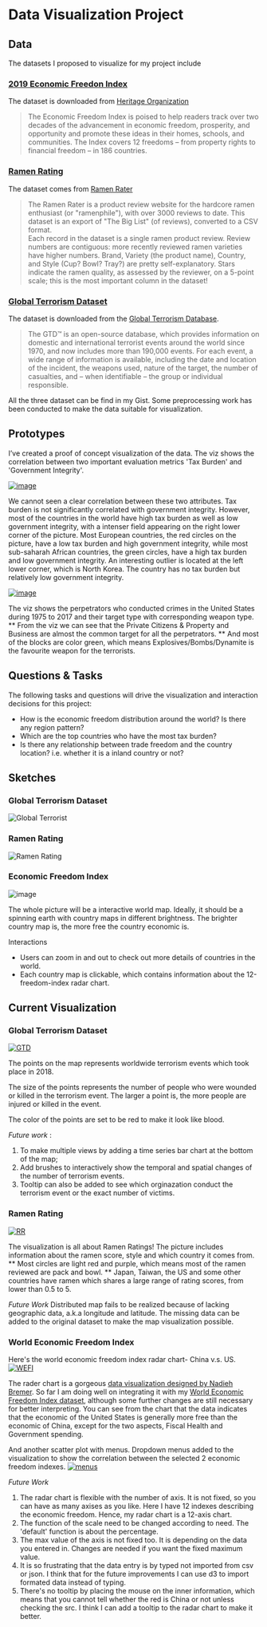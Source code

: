 # Data Visualization Project

## Data

The datasets I proposed to visualize for my project include

### [2019 Economic Freedon Index](https://gist.github.com/hotdoujiang/addd4f2369f3457e5a09a8b89942941b) 

The dataset is downloaded from [Heritage Organization](https://www.heritage.org/index/about)

>The Economic Freedom Index is poised to help readers track over two decades of the advancement in economic freedom, prosperity, and opportunity and promote these ideas in their homes, schools, and communities. The Index covers 12 freedoms – from property rights to financial freedom – in 186 countries. <br>

### [Ramen Rating](https://gist.github.com/hotdoujiang/41d6a5c41b9975ac55a720bd46fd6392)

The dataset comes from [Ramen Rater](https://www.theramenrater.com/)

>The Ramen Rater is a product review website for the hardcore ramen enthusiast (or "ramenphile"), with over 3000 reviews to date. This dataset is an export of "The Big List" (of reviews), converted to a CSV format. <br>
Each record in the dataset is a single ramen product review. Review numbers are contiguous: more recently reviewed ramen varieties have higher numbers. Brand, Variety (the product name), Country, and Style (Cup? Bowl? Tray?) are pretty self-explanatory. Stars indicate the ramen quality, as assessed by the reviewer, on a 5-point scale; this is the most important column in the dataset!


### [Global Terrorism Dataset](https://gist.github.com/hotdoujiang/e6064faca930a996230aa4dc3ccd8db0)

The dataset is downloaded from the [Global Terrorism Database](https://www.start.umd.edu/gtd/).

>The GTD™ is an open-source database, which provides information on domestic and international terrorist events around the world since 1970, and now includes more than 190,000 events. For each event, a wide range of information is available, including the date and location of the incident, the weapons used, nature of the target, the number of casualties, and – when identifiable – the group or individual responsible.

All the three dataset can be find in my Gist. Some preprocessing work has been conducted to make the data suitable for visualization.

## Prototypes

I’ve created a proof of concept visualization of the data. The viz shows the correlation between two important evaluation metrics 'Tax Burden' and 'Government Integrity'.

[![image](https://user-images.githubusercontent.com/42425096/67602911-a7b56d80-f745-11e9-9222-56a999340eb0.png)](https://beta.vizhub.com/hotdoujiang/4f0bcd5520b74d5a8d8d88bd88bd2f24)

We cannot seen a clear correlation between these two attributes. Tax burden is not significantly correlated with government integrity.
However, most of the countries in the world have high tax burden as well as low government integrity, with a intenser field appearing on the right lower corner of the picture.
Most European countries, the red circles on the picture, have a low tax burden and high government integrity, while most sub-saharah African countries, the green circles, have a high tax burden and low government integrity.
An interesting outlier is located at the left lower corner, which is North Korea. The country has no tax burden but relatively low government integrity.

[![image](https://user-images.githubusercontent.com/42425096/68317625-757f0680-0089-11ea-9c8b-670462d6b8a5.png)](https://beta.vizhub.com/hotdoujiang/b4d211ecb917438cae29e5277c6a565f?edit=files&file=README.md)

The viz shows the perpetrators who conducted crimes in the United States during 1975 to 2017 and their target type with corresponding weapon type.
** From the viz we can see that the Private Citizens & Property and Business are almost the common target for all the perpetrators.
** And most of the blocks are color green, which means Explosives/Bombs/Dynamite is the favourite weapon for the terrorists.

## Questions & Tasks

The following tasks and questions will drive the visualization and interaction decisions for this project:

* How is the economic freedom distribution around the world? Is there any region pattern?
* Which are the top countries who have the most tax burden?
* Is there any relationship between trade freedom and the country location? i.e. whether it is a inland country or not?

## Sketches

### Global Terrorism Dataset
![Global Terrorist](https://user-images.githubusercontent.com/42425096/68318084-343b2680-008a-11ea-9292-ac5d408c8c88.jpg)

### Ramen Rating
![Ramen Rating](https://user-images.githubusercontent.com/42425096/68317903-e9211380-0089-11ea-93a2-c92f3518a14d.jpg)

### Economic Freedom Index
![image](https://user-images.githubusercontent.com/42425096/67602655-1a721900-f745-11e9-91da-35e3ddbbd39a.jpg)

The whole picture will be a interactive world map. Ideally, it should be a spinning earth with country maps in different brightness. The brighter country map is, the more free the country economic is.

Interactions
* Users can zoom in and out to check out more details of countries in the world.
* Each country map is clickable, which contains information about the 12-freedom-index radar chart.

## Current Visualization

### Global Terrorism Dataset

[![GTD](https://user-images.githubusercontent.com/42425096/68251403-05bd3d00-fff1-11e9-9800-200ec0d3f9be.png)](https://beta.vizhub.com/hotdoujiang/278556d01b4044bd9aa8d1e1858a5d38)

The points on the map represents worldwide terrorism events which took place in 2018.

The size of the points represents the number of people who were wounded or killed in the terrorism event. The larger a point is, the more people are injured or killed in the event.

The color of the points are set to be red to make it look like blood.

*Future work* : 
1. To make multiple views by adding a time series bar chart at the bottom of the map;
2. Add brushes to interactively show the temporal and spatial changes of the number of terrorism events.
3. Tooltip can also be added to see which orginazation conduct the terrorism event or the exact number of victims.

### Ramen Rating
[![RR](https://user-images.githubusercontent.com/42425096/68251447-24233880-fff1-11e9-8451-aadee278abed.png)](https://beta.vizhub.com/hotdoujiang/bb83820293d04fba9762d1c4071904f7)

The visualization is all about Ramen Ratings! The picture includes information about the ramen score, style and which country it comes from.
** Most circles are light red and purple, which means most of the ramen reviewed are pack and bowl.
** Japan, Taiwan, the US and some other countries have ramen which shares a large range of rating scores, from lower than 0.5 to 5.

*Future Work*
Distributed map fails to be realized because of lacking geographic data, a.k.a longitude and latitude. The missing data can be added to the original dataset to make the map visualization possible.

### World Economic Freedom Index

Here's the world economic freedom index radar chart- China v.s. US.
[![WEFI](https://user-images.githubusercontent.com/42425096/68251702-b4617d80-fff1-11e9-9313-231d3f377d2d.png)](https://beta.vizhub.com/hotdoujiang/a70d524e772e4ff582fe6d0158c6df83)

The rader chart is a gorgeous [data visualization designed by Nadieh Bremer](https://beta.vizhub.com/Kuerzibe/610ea1fb51f2476f9ae9f2bf225bf564). So far I am doing well on integrating it with my [World Economic Freedom Index dataset](https://gist.github.com/hotdoujiang/addd4f2369f3457e5a09a8b89942941b), although some further changes are still necessary for better interpreting.
You can see from the chart that the data indicates that the economic of the United States is generally more free than the economic of China, except for the two aspects, Fiscal Health and Government spending.

And another scatter plot with menus. Dropdown menus added to the visualization to show the correlation between the selected 2 economic freedom indexes.
[![menus](https://user-images.githubusercontent.com/42425096/68251276-c1ca3800-fff0-11e9-88d2-2dd60959745a.png)](https://beta.vizhub.com/hotdoujiang/db9678c5d9224f3ebc9e91c8ecd30c28)

*Future Work*

1. The radar chart is flexible with the number of axis. It is not fixed, so you can have as many axises as you like. Here I have 12 indexes describing the economic freedom. Hence, my radar chart is a 12-axis chart.
2. The function of the scale need to be changed according to need. The 'default' function is about the percentage.
3. The max value of the axis is not fixed too. It is depending on the data you entered in. Changes are needed if you want the fixed maximum value.
4. It is so frustrating that the data entry is by typed not imported from csv or json. I think that for the future improvements I can use d3 to import formated data instead of typing.
5. There's no tooltip by placing the mouse on the inner information, which means that you cannot tell whether the red is China or not unless checking the src. I think I can add a tooltip to the radar chart to make it better.
